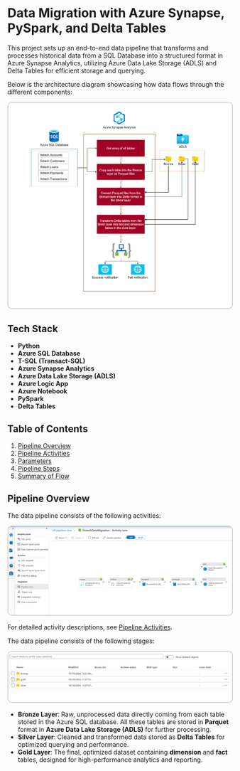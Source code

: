 # Data Migration with Azure Synapse, PySpark, and Delta Tables

This project sets up an end-to-end data pipeline that transforms and processes historical data from a SQL Database into a structured format in Azure Synapse Analytics, utilizing Azure Data Lake Storage (ADLS) and Delta Tables for efficient storage and querying.

Below is the architecture diagram showcasing how data flows through the different components:

<img src="assets/images/pipeline_architecture.png" alt="Fintech Azure Snyapse Pipeline Architecture" style="border: 2px solid #d3d3d3; border-radius: 10px" width="600">

## Tech Stack

- **Python**
- **Azure SQL Database**
- **T-SQL (Transact-SQL)**
- **Azure Synapse Analytics**
- **Azure Data Lake Storage (ADLS)**
- **Azure Logic App**
- **Azure Notebook**
- **PySpark**
- **Delta Tables**

## Table of Contents

1. [Pipeline Overview](#pipeline-overview)
2. [Pipeline Activities](docs/Pipeline_Activities.md)
3. [Parameters](docs/Parameters.md)
4. [Pipeline Steps](docs/Pipeline_Steps.md)
5. [Summary of Flow](docs/Summary.md)

## Pipeline Overview

The data pipeline consists of the following activities:

<img src="assets/images/fintech_pipeline_run.png" alt="Fintech Azure Snyapse Pipeline Complete Run" style="border: 2px solid #d3d3d3; border-radius: 10px" width="600">

For detailed activity descriptions, see [Pipeline Activities](docs/Pipeline_Activities.md).

The data pipeline consists of the following stages:

<img src="assets/images/storage_account_layers.png" alt="Storage Account Layers" style="border: 2px solid #d3d3d3; border-radius: 10px;" width="600">

- **Bronze Layer**: Raw, unprocessed data directly coming from each table stored in the Azure SQL database. All these tables are stored in **Parquet** format in **Azure Data Lake Storage (ADLS)** for further processing.
- **Silver Layer**: Cleaned and transformed data stored as **Delta Tables** for optimized querying and performance.
- **Gold Layer**: The final, optimized dataset containing **dimension** and **fact** tables, designed for high-performance analytics and reporting.
